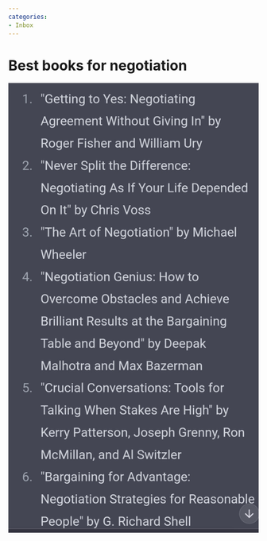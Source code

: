 ```yaml
---
categories:
- Inbox
---
```

# Best books for negotiation

![](../files/6e020987-641f-4bd6-8836-f39d7cc9a2ee.jpg)